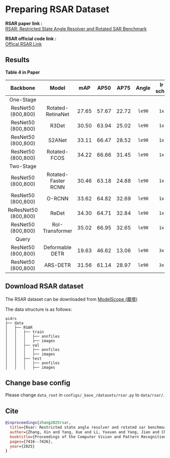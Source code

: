 # Preparing RSAR Dataset

<!-- [DATASET] -->

**RSAR paper link :**  
[RSAR: Restricted State Angle Resolver and Rotated SAR Benchmark](https://openaccess.thecvf.com/content/CVPR2025/html/Zhang_RSAR_Restricted_State_Angle_Resolver_and_Rotated_SAR_Benchmark_CVPR_2025_paper.html)

**RSAR official code link :**   
[Offical RSAR Link](https://github.com/zhasion/RSAR)

## Results
**Table 4 in Paper**

|      Backbone      |        Model        |  mAP  |  AP50 | AP75 | Angle  |  lr schd  |  BS  | Config | Download |
| :----------: | :------------: | :---: | :----: | :----: | :----: |:-------: | :--: | :-----: | :---------------: |
| One-Stage |  |  |  | | |  | |  |
| ResNet50<br> (800,800) |  Rotated-<br>RetinaNet  | 27.65 | 57.67 |  22.72  | `le90` |   `1x`    |  8=4gpu*<br>2img/gpu   | [config](../../../configs/rotated_retinanet/rotated-retinanet-rbox-le90_r50_fpn_1x_rsar.py) | [ckpt](https://www.modelscope.cn/models/wokaikaixinxin/ai4rs/resolve/master/RSAR/rotated-retinanet-rbox-le90_r50_fpn_1x_rsar/rotated-retinanet-rbox-le90_r50_fpn_1x_rsar_epoch_12.pth) \| [log](https://www.modelscope.cn/models/wokaikaixinxin/ai4rs/resolve/master/RSAR/rotated-retinanet-rbox-le90_r50_fpn_1x_rsar/rotated-retinanet-rbox-le90_r50_fpn_1x_rsar.json) |
| ResNet50<br> (800,800) |      R3Det       | 30.50 | 63.94 | 25.02 | `le90` |   `1x`    |  8=4gpu*<br>2img/gpu   | [config](../../../configs/r3det/r3det-le90_r50_fpn_1x_rsar.py) | [ckpt](https://www.modelscope.cn/models/wokaikaixinxin/ai4rs/resolve/master/RSAR/r3det-le90_r50_fpn_1x_rsar/r3det-le90_r50_fpn_1x_rsar_epoch_12.pth) \| [log](https://www.modelscope.cn/models/wokaikaixinxin/ai4rs/resolve/master/RSAR/s2anet-le90_r50_fpn_1x_rsar/s2anet-le90_r50_fpn_1x_rsar.json) |
| ResNet50<br> (800,800) |      S2ANet      | 33.11 | 66.47 | 28.52 | `le90` |   `1x`    |  8=4gpu*<br>2img/gpu   | [config](../../../configs/s2anet/s2anet-le90_r50_fpn_1x_rsar.py) | [ckpt](https://www.modelscope.cn/models/wokaikaixinxin/ai4rs/resolve/master/RSAR/s2anet-le90_r50_fpn_1x_rsar/s2anet-le90_r50_fpn_1x_rsar_epoch_12.pth) \| [log](https://drive.google.com/file/d/1Nr8QkDlrMmT7rJNlFIDfSDksZoAcRBX2/view?usp=sharing) |
| ResNet50<br> (800,800) |    Rotated-<br>FCOS     | 34.22 | 66.66 | 31.45 |`le90` |   `1x`    |  8=4gpu*<br>2img/gpu   | [config](../../../configs/rotated_fcos/rotated-fcos-le90_r50_fpn_1x_rsar.py) | [ckpt](https://www.modelscope.cn/models/wokaikaixinxin/ai4rs/resolve/master/RSAR/rotated-fcos-le90_r50_fpn_1x_rsar/rotated-fcos-le90_r50_fpn_1x_rsar_epoch_12.pth) \| [log](https://www.modelscope.cn/models/wokaikaixinxin/ai4rs/resolve/master/RSAR/rotated-fcos-le90_r50_fpn_1x_rsar/rotated-fcos-le90_r50_fpn_1x_rsar.json) |
| Two-Stage |  |  |  | | |  | |  |
| ResNet50<br> (800,800) | Rotated-Faster <br> RCNN | 30.46 | 63.18 | 24.88 | `le90` |   `1x`    |  8=4gpu*<br>2img/gpu   | [config](../../../configs/rotated_faster_rcnn/rotated-faster-rcnn-le90_r50_fpn_1x_rsar.py) | [ckpt](https://www.modelscope.cn/models/wokaikaixinxin/ai4rs/resolve/master/RSAR/rotated-faster-rcnn-le90_r50_fpn_1x_rsar/rotated-faster-rcnn-le90_r50_fpn_1x_rsar_epoch_12.pth) \| [log](https://www.modelscope.cn/models/wokaikaixinxin/ai4rs/resolve/master/RSAR/rotated-faster-rcnn-le90_r50_fpn_1x_rsar/rotated-faster-rcnn-le90_r50_fpn_1x_rsar.json) |
| ResNet50<br> (800,800) |       O-RCNN        | 33.62 | 64.82 | 32.69 | `le90` |   `1x`    |  8=4gpu*<br>2img/gpu   | [config](../../../configs/oriented_rcnn/oriented-rcnn-le90_r50_fpn_1x_rsar.py) | [ckpt](https://www.modelscope.cn/models/wokaikaixinxin/ai4rs/resolve/master/RSAR/oriented-rcnn-le90_r50_fpn_1x_rsar/oriented-rcnn-le90_r50_fpn_1x_rsar_epoch_12.pth) \| [log](https://www.modelscope.cn/models/wokaikaixinxin/ai4rs/resolve/master/RSAR/oriented-rcnn-le90_r50_fpn_1x_rsar/oriented-rcnn-le90_r50_fpn_1x_rsar_epoch_12.pth) |
| ReResNet50<br> (800,800) |        ReDet        | 34.30 | 64.71 | 32.84 | `le90` |   `1x`    |  8=4gpu*<br>2img/gpu   | [config](../../../configs/redet/redet-le90_re50_refpn_1x_rsar.py) | [ckpt](https://www.modelscope.cn/models/wokaikaixinxin/ai4rs/resolve/master/RSAR/redet-le90_re50_refpn_1x_rsar/redet-le90_re50_refpn_1x_rsar_epoch_12_.pth) \| [log](https://www.modelscope.cn/models/wokaikaixinxin/ai4rs/resolve/master/RSAR/redet-le90_re50_refpn_1x_rsar/redet-le90_re50_refpn_1x_rsar.json) |
| ResNet50<br> (800,800) |   RoI-Transformer   | 35.02 | 66.95 | 32.65 | `le90` |   `1x`    |  8=4gpu*<br>2img/gpu   | [config](../../../configs/roi_trans/roi-trans-le90_r50_fpn_1x_rsar.py) | [ckpt](https://www.modelscope.cn/models/wokaikaixinxin/ai4rs/resolve/master/RSAR/roi-trans-le90_r50_fpn_1x_rsar/roi-trans-le90_r50_fpn_1x_rsar_epoch_12.pth) \| [log](https://www.modelscope.cn/models/wokaikaixinxin/ai4rs/resolve/master/RSAR/roi-trans-le90_r50_fpn_1x_rsar/roi-trans-le90_r50_fpn_1x_rsar.json) |
| Query |  |  |  | | |  | |  |
| ResNet50<br> (800,800) |   Deformable DETR   | 19.63 | 46.62 | 13.06 | `le90` | `3x` |  8=4gpu*<br>2img/gpu   | - | - |
| ResNet50<br> (800,800) |      ARS-DETR       | 31.56 | 61.14 | 28.97 | `le90` | `3x` |  8=4gpu*<br>2img/gpu   | - | - |

## Download RSAR dataset

The RSAR dataset can be downloaded from [ModelScope (魔塔)](https://www.modelscope.cn/datasets/wokaikaixinxin/RSAR/files)

The data structure is as follows:

```none
ai4rs
├── data
│   ├── RSAR
│   │   ├── train
│   │   │   ├── annfiles
│   │   │   ├── images
│   │   ├── val
│   │   │   ├── annfiles
│   │   │   ├── images
│   │   ├── test
│   │   │   ├── annfiles
│   │   │   ├── images
```

## Change base config

Please change `data_root` in `configs/_base_/datasets/rsar.py` to `data/rsar/`.


## Cite
```bibtex
@inproceedings{zhang2025rsar,
  title={Rsar: Restricted state angle resolver and rotated sar benchmark},
  author={Zhang, Xin and Yang, Xue and Li, Yuxuan and Yang, Jian and Cheng, Ming-Ming and Li, Xiang},
  booktitle={Proceedings of the Computer Vision and Pattern Recognition Conference},
  pages={7416--7426},
  year={2025}
}
```